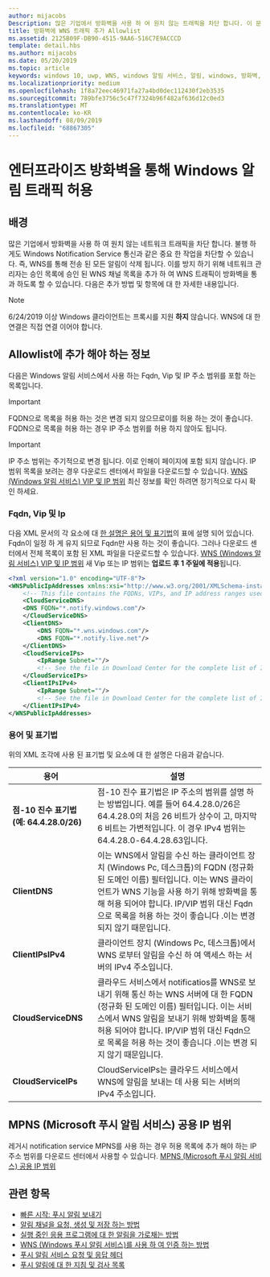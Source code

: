```yaml
---
author: mijacobs
Description: 많은 기업에서 방화벽을 사용 하 여 원치 않는 트래픽을 차단 합니다. 이 문서에서는 WNS 트래픽이 방화벽을 통과 하도록 허용 하는 방법을 설명 합니다.
title: 방화벽에 WNS 트래픽 추가 Allowlist
ms.assetid: 2125B09F-DB90-4515-9AA6-516C7E9ACCCD
template: detail.hbs
ms.author: mijacobs
ms.date: 05/20/2019
ms.topic: article
keywords: windows 10, uwp, WNS, windows 알림 서비스, 알림, windows, 방화벽, 문제 해결, IP, 트래픽, 엔터프라이즈, 네트워크, IPv4, VIP, FQDN, 공용 IP 주소
ms.localizationpriority: medium
ms.openlocfilehash: 1f8a72eec46971fa27a4bd0dec112430f2eb3535
ms.sourcegitcommit: 789bfe3756c5c47f7324b96f482af636d12c0ed3
ms.translationtype: MT
ms.contentlocale: ko-KR
ms.lasthandoff: 08/09/2019
ms.locfileid: "68867305"
---
```

# <a name="allowing-windows-notification-traffic-through-enterprise-firewalls"></a>엔터프라이즈 방화벽을 통해 Windows 알림 트래픽 허용

## <a name="background"></a>배경
많은 기업에서 방화벽을 사용 하 여 원치 않는 네트워크 트래픽을 차단 합니다. 불행 하 게도 Windows Notification Service 통신과 같은 중요 한 작업을 차단할 수 있습니다. 즉, WNS를 통해 전송 된 모든 알림이 삭제 됩니다. 이를 방지 하기 위해 네트워크 관리자는 승인 목록에 승인 된 WNS 채널 목록을 추가 하 여 WNS 트래픽이 방화벽을 통과 하도록 할 수 있습니다. 다음은 추가 방법 및 항목에 대 한 자세한 내용입니다. 

> [!Note] 
6/24/2019 이상 Windows 클라이언트는 프록시를 지원 **하지** 않습니다. WNS에 대 한 연결은 직접 연결 이어야 합니다.

## <a name="what-information-should-be-added-to-the-allowlist"></a>Allowlist에 추가 해야 하는 정보
다음은 Windows 알림 서비스에서 사용 하는 Fqdn, Vip 및 IP 주소 범위를 포함 하는 목록입니다. 

> [!IMPORTANT]
> FQDN으로 목록을 허용 하는 것은 변경 되지 않으므로이를 허용 하는 것이 좋습니다. FQDN으로 목록을 허용 하는 경우 IP 주소 범위를 허용 하지 않아도 됩니다.

> [!IMPORTANT]
> IP 주소 범위는 주기적으로 변경 됩니다. 이로 인해이 페이지에 포함 되지 않습니다. IP 범위 목록을 보려는 경우 다운로드 센터에서 파일을 다운로드할 수 있습니다. [WNS (Windows 알림 서비스) VIP 및 IP 범위](https://www.microsoft.com/download/details.aspx?id=44238) 최신 정보를 확인 하려면 정기적으로 다시 확인 하세요. 


### <a name="fqdns-vips-and-ips"></a>Fqdn, Vip 및 Ip
다음 XML 문서의 각 요소에 대 [한 설명은 용어 및 표기법](#terms-and-notations)의 표에 설명 되어 있습니다. Fqdn이 일정 하 게 유지 되므로 Fqdn만 사용 하는 것이 좋습니다. 그러나 다운로드 센터에서 전체 목록이 포함 된 XML 파일을 다운로드할 수 있습니다. [WNS (Windows 알림 서비스) VIP 및 IP 범위](https://www.microsoft.com/download/details.aspx?id=44238) 새 Vip 또는 IP 범위는 **업로드 후 1 주일에 적용**됩니다.

```XML
<?xml version="1.0" encoding="UTF-8"?>
<WNSPublicIpAddresses xmlns:xsi="http://www.w3.org/2001/XMLSchema-instance" xmlns:xsd="http://www.w3.org/2001/XMLSchema">
    <!-- This file contains the FQDNs, VIPs, and IP address ranges used by the Windows Notification Service. A new text file will be uploaded every time a new VIP or IP range is released in production.  Please copy the below information and perform the necessary changes on your site. Endpoints in CloudService nodes are used for cloud services to send notifications to WNS. Endpoints in Client nodes are used by devices to receive notifications from WNS. --> 
    <CloudServiceDNS>
    <DNS FQDN="*.notify.windows.com"/>
    </CloudServiceDNS>
    <ClientDNS>
        <DNS FQDN="*.wns.windows.com"/>
        <DNS FQDN="*.notify.live.net"/>
    </ClientDNS>
    <CloudServiceIPs>
        <IpRange Subnet=""/>
        <!-- See the file in Download Center for the complete list of IP ranges -->
    </CloudServiceIPs>
    <ClientIPsIPv4>
        <IpRange Subnet=""/>
        <!-- See the file in Download Center for the complete list of IP ranges -->
    </ClientIPsIPv4>
</WNSPublicIpAddresses>

```

### <a name="terms-and-notations"></a>용어 및 표기법
위의 XML 조각에 사용 된 표기법 및 요소에 대 한 설명은 다음과 같습니다.

| 용어 | 설명 |
|---|---|
| **점-10 진수 표기법 (예: 64.4.28.0/26)** | 점-10 진수 표기법은 IP 주소의 범위를 설명 하는 방법입니다. 예를 들어 64.4.28.0/26은 64.4.28.0의 처음 26 비트가 상수이 고, 마지막 6 비트는 가변적입니다.  이 경우 IPv4 범위는 64.4.28.0-64.4.28.63입니다. |
| **ClientDNS** | 이는 WNS에서 알림을 수신 하는 클라이언트 장치 (Windows Pc, 데스크톱)의 FQDN (정규화 된 도메인 이름) 필터입니다. 이는 WNS 클라이언트가 WNS 기능을 사용 하기 위해 방화벽을 통해 허용 되어야 합니다.  IP/VIP 범위 대신 Fqdn으로 목록을 허용 하는 것이 좋습니다 .이는 변경 되지 않기 때문입니다. |
| **ClientIPsIPv4** | 클라이언트 장치 (Windows Pc, 데스크톱)에서 WNS 로부터 알림을 수신 하 여 액세스 하는 서버의 IPv4 주소입니다. |
| **CloudServiceDNS** | 클라우드 서비스에서 notificatios를 WNS로 보내기 위해 통신 하는 WNS 서버에 대 한 FQDN (정규화 된 도메인 이름) 필터입니다. 이는 서비스에서 WNS 알림을 보내기 위해 방화벽을 통해 허용 되어야 합니다.  IP/VIP 범위 대신 Fqdn으로 목록을 허용 하는 것이 좋습니다 .이는 변경 되지 않기 때문입니다.|
| **CloudServiceIPs** | CloudServiceIPs는 클라우드 서비스에서 WNS에 알림을 보내는 데 사용 되는 서버의 IPv4 주소입니다.  |


## <a name="microsoft-push-notifications-service-mpns-public-ip-ranges"></a>MPNS (Microsoft 푸시 알림 서비스) 공용 IP 범위
레거시 notification service MPNS를 사용 하는 경우 허용 목록에 추가 해야 하는 IP 주소 범위를 다운로드 센터에서 사용할 수 있습니다. [MPNS (Microsoft 푸시 알림 서비스) 공용 IP 범위](https://www.microsoft.com/download/details.aspx?id=44535)


## <a name="related-topics"></a>관련 항목

* [빠른 시작: 푸시 알림 보내기](https://docs.microsoft.com/previous-versions/windows/apps/hh868252(v=win.10))
* [알림 채널을 요청, 생성 및 저장 하는 방법](https://docs.microsoft.com/previous-versions/windows/apps/hh465412(v=win.10))
* [실행 중인 응용 프로그램에 대 한 알림을 가로채는 방법](https://docs.microsoft.com/previous-versions/windows/apps/jj709907(v=win.10))
* [WNS (Windows 푸시 알림 서비스)를 사용 하 여 인증 하는 방법](https://docs.microsoft.com/previous-versions/windows/apps/hh465407(v=win.10))
* [푸시 알림 서비스 요청 및 응답 헤더](https://docs.microsoft.com/previous-versions/windows/apps/hh465435(v=win.10))
* [푸시 알림에 대 한 지침 및 검사 목록](https://docs.microsoft.com/windows/uwp/controls-and-patterns/tiles-and-notifications-windows-push-notification-services--wns--overview)
 
